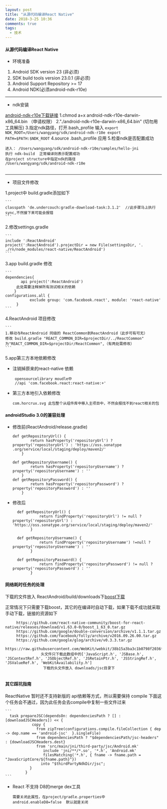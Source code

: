 ```yaml
---
layout: post
title: "从源代码编译React Native"
date: 2018-3-25 10:36
comments: true
tags: 
  - 技术
---
```



#### 从源代码编译React Native
* 环境准备
1. Android SDK version 23 (非必须)
1. SDK build tools version 23.0.1 (非必须)
1. Android Support Repository >= 17
1. Android NDK(必须android-ndk-r10e)

---

* ndk安装

[android-ndk-r10e下载链接](http://dl.google.com/android/ndk/android-ndk-r10e-darwin-x86_64.bin)
1.chmod a+x android-ndk-r10e-darwin-x86_64.bin （申请权限）
2."./android-ndk-r10e-darwin-x86_64.bin" (切勿用工具解压)
3.指定ndk路径，打开.bash_profile  输入
    ```
     export NDK_ROOT=/Users/wangyang/sdk/android-ndk-r10e
     export PATH=$PATH:$NDK_ROOT
    ```
4.source .bash_profile 应用
5.检查ndk是否配置成功
   ```
   进入： /Users/wangyang/sdk/android-ndk-r10e/samples/hello-jni 
   执行 ndk-build  正常编译则表示配置成功
   在project structure中指定ndk的路径
   /Users/wangyang/sdk/android-ndk-r10e
         
   ```

---

* 项目文件修改

1.project中 build.gradle添加如下

    ```
    classpath 'de.undercouch:gradle-download-task:3.1.2'  //此步骤马上执行sync,不然接下来可能会报错
    ```

2.修改settings.gradle

    ```
    include ':ReactAndroid'
    project(':ReactAndroid').projectDir = new File(settingsDir, '.  ./rn/node_modules/react-native/ReactAndroid')
    ```
    
3.app build.gradle 修改
 
    ```
    dependencies{
           api project(':ReactAndroid')
         此处需要注释掉所有测试相关的依赖
        }
    configurations.all {
               exclude group: 'com.facebook.react', module: 'react-native'
         }
    ```
    
4.ReactAndroid 项目修改

    ```
    1.移动与ReactAndroid 同级的 ReactCommon到ReactAndroid（此步可有可无）
    修改 build.gradle "REACT_COMMON_DIR=$projectDir/../ReactCommon" 为"REACT_COMMON_DIR=$projectDir/ReactCommon",（有两处需修改）
    ```

5.app第三方本地依赖修改
- 注销掉原来的react-native 依赖

    ```
     opensourcelibrary moudle中
     //api 'com.facebook.react:react-native:+'
    ```

- 第三方本地引入依赖修改 

    ```
    com.horcrux.svg 此包整个从组件库中移入主项目中，不然会报找不到react相关的包
    ```
    
#### androidStudio 3.0的兼容处理

* 修改前(ReactAndroid/release.gradle)

    ```
  def getRepositoryUrl() {
            return hasProperty('repositoryUrl') ? property('repositoryUrl') : 'https://oss.sonatype .org/service/local/staging/deploy/maven2/'
        }
        
  def getRepositoryUsername() {
            return hasProperty('repositoryUsername') ? property('repositoryUsername') : ''
        }
  def getRepositoryPassword() {
            return hasProperty('repositoryPassword') ? property('repositoryPassword') : ''
        }
    ```
* 修改后
    ```
      def getRepositoryUrl() {
                return findProperty('repositoryUrl') != null ? property('repositoryUrl') : 'https://oss.sonatype.org/service/local/staging/deploy/maven2/'
            }
            
      def getRepositoryUsername() {
                return findProperty('repositoryUsername') !=null ? property('repositoryUsername') : ''
            }
            
      def getRepositoryPassword() {
                return findProperty('repositoryPassword') != null ? property('repositoryPassword') : ''
            }
    ```

#### 网络耗时任务的处理

  下载的文件放入 ReactAndroid/build/downloads下[boost下载](https://github.com/react-native-community/boost-for-react-native/releases/download/v1.63.0-0/boost_1_63_0.tar.gz)

 正常情况下只需要下载boost，其它的在编译时自动下载，如果下载不成功就采取手动下载，链接的资源如下
```
     https://github.com/react-native-community/boost-for-react-native/releases/download/v1.63.0-0/boost_1_63_0.tar.gz
     https://github.com/google/double-conversion/archive/v1.1.1.tar.gz
     https://github.com/facebook/folly/archive/v2016.09.26.00.tar.gz
     https://github.com/google/glog/archive/v0.3.3.tar.gz
     https://raw.githubusercontent.com/WebKit/webkit/38b15a3ba3c1b0798f2036f7cea36ffdc096202e/Source/JavaScriptCore/API/
                头文件只下载此数组中的['JavaScript.h', 'JSBase.h', 'JSContextRef.h', 'JSObjectRef.h', 'JSRetainPtr.h', 'JSStringRef.h', 'JSValueRef.h', 'WebKitAvailability.h']
                 下载的头文件放入 downloads/jsc目录下  
                 
```


#### 其它踩坑指南
  ReactNative 暂时还不支持新版的 api依赖等方式，所以需要保持 compile
  下面这个任务会不通过，因为此任务会去compile中复制一些文件过来
   
    ```
      task prepareJSC(dependsOn: dependenciesPath ? [] : [downloadJSCHeaders]) << {
                copy {
                  from zipTree(configurations.compile.fileCollection { dep -> dep.name == 'android-jsc'  }.singleFile)
                  from dependenciesPath ? "$dependenciesPath/jsc-headers" : {downloadJSCHeaders.dest}
                  from 'src/main/jni/third-party/jsc/Android.mk'
                     include 'jni/**/*.so', '*.h', 'Android.mk'
                     filesMatching('*.h', { fname -> fname.path = "JavaScriptCore/${fname.path}"})
                    into "$thirdPartyNdkDir/jsc";
               }
             }
    ```
*  React 不支持 D8的merge dex工具
  
    ```
    需要关闭此属性，在project/gradle.properties中
    android.enableD8=false  默认就是关闭
    ```

  